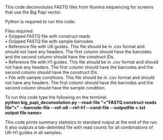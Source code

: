 This code deconvolutes FASTQ files from Illumina sequencing for screens that use the Big Papi vector.<br/>

Python is required to run this code.<br/>

Files required:<br/>
• Gzipped FASTQ file with construct reads<br/>
• Gzipped FASTQ file with sample barcodes<br/>
• Reference file with U6 guides. This file should be in .csv format and should not have any headers. The first column should have the barcodes and the second column should have the construct IDs.<br/>
• Reference file with H1 guides. This file should be in .csv format and should not have any headers. The first column should have the barcodes and the second column should have the construct IDs.<br/>
• File with sample conditions. This file should be in .csv format and should not have any headers. The first column should have the barcodes and the second column should have the sample condition.<br/>


To run this code type the following on the terminal:<br/>
<b>python big_papi_deconvolution.py --read-file "<"FASTQ construct reads file">" --barcode-file <FASTQ sample barcodes file> --ref-u6 <File with U6 guides> --ref-h1 <File with H1 guides> --cond-file <File with sample conditions> --outputfile <.txt output file name> <br/></b>

This code prints summary statistics to standard output at the end of the run. It also outputs a tab-delimited file with read counts for all combinations of U6-H1 guides in all samples. 


